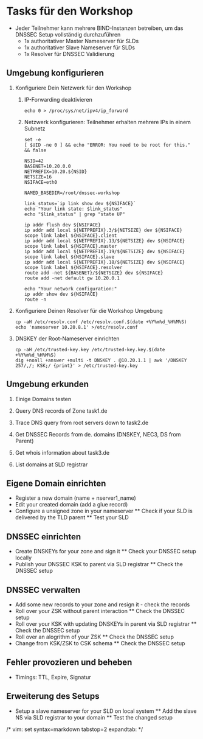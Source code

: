 # Tasks für den Workshop

* Jeder Teilnehmer kann mehrere BIND-Instanzen betreiben, um das DNSSEC Setup vollständig durchzuführen
  * 1x authoritativer Master Nameserver für SLDs
  * 1x authoritativer Slave Nameserver für SLDs
  * 1x Resolver für DNSSEC Validierung


## Umgebung konfigurieren
1. Konfiguriere Dein Netzwerk für den Workshop

    1. IP-Forwarding deaktivieren
        ```
        echo 0 > /proc/sys/net/ipv4/ip_forward
        ```

    2. Netzwerk konfigurieren: Teilnehmer erhalten mehrere IPs in einem Subnetz
        ```
        set -e
        [ $UID -ne 0 ] && echo "ERROR: You need to be root for this." && false
        
        NSID=42
        BASENET=10.20.0.0
        NETPREFIX=10.20.${NSID}
        NETSIZE=16
        NSIFACE=eth0
        
        NAMED_BASEDIR=/root/dnssec-workshop
        
        link_status=`ip link show dev ${NSIFACE}`
        echo "Your link state: $link_status"
        echo "$link_status" | grep "state UP"
        
        ip addr flush dev ${NSIFACE}
        ip addr add local ${NETPREFIX}.3/${NETSIZE} dev ${NSIFACE} scope link label ${NSIFACE}.client
        ip addr add local ${NETPREFIX}.13/${NETSIZE} dev ${NSIFACE} scope link label ${NSIFACE}.master
        ip addr add local ${NETPREFIX}.19/${NETSIZE} dev ${NSIFACE} scope link label ${NSIFACE}.slave
        ip addr add local ${NETPREFIX}.18/${NETSIZE} dev ${NSIFACE} scope link label ${NSIFACE}.resolver
        route add -net ${BASENET}/${NETSIZE} dev ${NSIFACE}
        route add -net default gw 10.20.0.1
        
        echo "Your network configuration:"
        ip addr show dev ${NSIFACE}
        route -n
        ```

1. Konfiguriere Deinen Resolver für die Workshop Umgebung
    ```
    cp -aH /etc/resolv.conf /etc/resolv.conf.$(date +%Y%m%d_%H%M%S)
    echo 'nameserver 10.20.8.1' >/etc/resolv.conf
    ```

1. DNSKEY der Root-Nameserver einrichten
    ```
    cp -aH /etc/trusted-key.key /etc/trusted-key.key.$(date +%Y%m%d_%H%M%S)
    dig +noall +answer +multi -t DNSKEY . @10.20.1.1 | awk '/DNSKEY 257/,/; KSK;/ {print}' > /etc/trusted-key.key
    ```

## Umgebung erkunden
1. Einige Domains testen

1. Query DNS records of Zone task1.de
1. Trace DNS query from root servers down to task2.de
1. Get DNSSEC Records from de. domains (DNSKEY, NEC3, DS from Parent)
1. Get whois information about task3.de
1. List domains at SLD registrar


## Eigene Domain einrichten
* Register a new domain (name + nserver1_name)
* Edit your created domain (add a glue record)
* Configure a unsigned zone in your nameserver
** Check if your SLD is delivered by the TLD parent
** Test your SLD


## DNSSEC einrichten
* Create DNSKEYs for your zone and sign it
** Check your DNSSEC setup locally
* Publish your DNSSEC KSK to parent via SLD registrar
** Check the DNSSEC setup


## DNSSEC verwalten
* Add some new records to your zone and resign it - check the records
* Roll over your ZSK without parent interaction
** Check the DNSSEC setup
* Roll over your KSK with updating DNSKEYs in parent via SLD registrar
** Check the DNSSEC setup
* Roll over an alogrithm of your ZSK
** Check the DNSSEC setup
* Change from KSK/ZSK to CSK schema
** Check the DNSSEC setup


## Fehler provozieren und beheben
* Timings: TTL, Expire, Signatur


## Erweiterung des Setups
* Setup a slave nameserver for your SLD on local system
** Add the slave NS via SLD registrar to your domain
** Test the changed setup


/* vim: set syntax=markdown tabstop=2 expandtab: */
